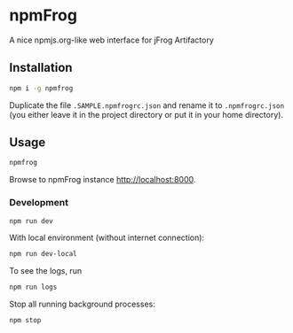 # npmFrog

A nice npmjs.org-like web interface for jFrog Artifactory

## Installation

```bash
npm i -g npmfrog
```

Duplicate the file `.SAMPLE.npmfrogrc.json` and rename it to `.npmfrogrc.json` (you either leave it in the project directory or put it in your home directory).

## Usage

```bash
npmfrog
```

Browse to npmFrog instance [http://localhost:8000](http://localhost:8000).

### Development

```bash
npm run dev
```

With local environment (without internet connection):

```bash
npm run dev-local
```

To see the logs, run

```bash
npm run logs
```

Stop all running background processes:

```bash
npm stop
```
